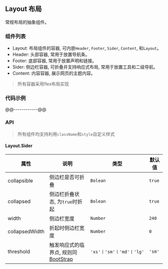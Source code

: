 ## Layout 布局
常规布局的抽象组件。

### 组件列表
* Layout: 布局组件的容器, 可内嵌```Header```, ```Footer```, ```Sider```, ```Content```, 和```Layout```。
* Header: 头部容器, 常用于放置导航条。
* Footer: 底部容器, 常用于放置声明和链接。
* Sider: 侧边栏容器, 可折叠并支持响应式布局, 常用于放置工具和二级导航。
* Content: 内容容器, 展示网页的主题内容。
> 所有容器采用flex布局实现

### 代码示例
@@------------@@
### API
>所有组件均支持利用```className```和```style```自定义样式

#### Layout.Sider
属性 | 说明 | 类型 | 默认值
-----|------| ---- | ---
collapsible | 侧边栏是否可折叠 | ```Bolean``` | ```true```
collapsed | 侧边栏折叠状态, 为```true```时折起 | ```Bolean``` | ```true```
width | 侧边栏宽度 | ```Number``` | ```240```
collapsedWidth | 折起时侧边栏宽度 | ```Number``` | ```0```
threshold | 触发响应式的临界点, 规则同[BootStrap](https://getbootstrap.com/) | ```'xs'丨'sm'丨'md'丨'lg'``` | ```'sm'```


